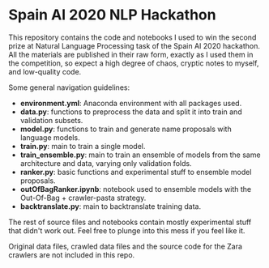 # Spain AI 2020 NLP Hackathon

This repository contains the code and notebooks I used to win the second prize at Natural Language Processing task of the Spain AI 2020 hackathon. All the materials are published in their raw form, exactly as I used them in the competition, so expect a high degree of chaos, cryptic notes to myself, and low-quality code.

Some general navigation guidelines:

* **environment.yml**: Anaconda environment with all packages used.
* **data.py**: functions to preprocess the data and split it into train and validation subsets.
* **model.py**: functions to train and generate name proposals with language models.
* **train.py**: main to train a single model.
* **train_ensemble.py**: main to train an ensemble of models from the same architecture and data, varying only validation folds.
* **ranker.py**: basic functions and experimental stuff to ensemble model proposals.
* **outOfBagRanker.ipynb**: notebook used to ensemble models with the Out-Of-Bag + crawler-pasta strategy.
* **backtranslate.py**: main to backtranslate training data.

The rest of source files and notebooks contain mostly experimental stuff that didn't work out. Feel free to plunge into this mess if you feel like it.

Original data files, crawled data files and the source code for the Zara crawlers are not included in this repo.
